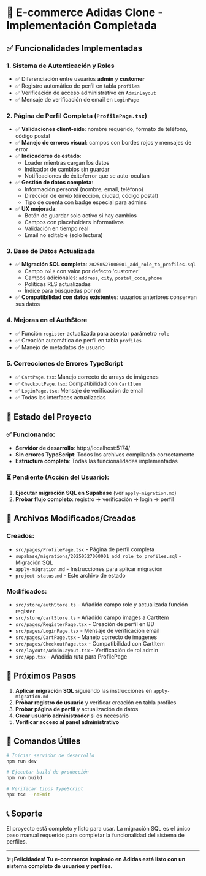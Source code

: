 # 🎉 E-commerce Adidas Clone - Implementación Completada

## ✅ Funcionalidades Implementadas

### 1. **Sistema de Autenticación y Roles**
- ✅ Diferenciación entre usuarios **admin** y **customer**
- ✅ Registro automático de perfil en tabla `profiles`
- ✅ Verificación de acceso administrativo en `AdminLayout`
- ✅ Mensaje de verificación de email en `LoginPage`

### 2. **Página de Perfil Completa (`ProfilePage.tsx`)**
- ✅ **Validaciones client-side**: nombre requerido, formato de teléfono, código postal
- ✅ **Manejo de errores visual**: campos con bordes rojos y mensajes de error
- ✅ **Indicadores de estado**: 
  - Loader mientras cargan los datos
  - Indicador de cambios sin guardar
  - Notificaciones de éxito/error que se auto-ocultan
- ✅ **Gestión de datos completa**:
  - Información personal (nombre, email, teléfono)
  - Dirección de envío (dirección, ciudad, código postal)
  - Tipo de cuenta con badge especial para admins
- ✅ **UX mejorada**:
  - Botón de guardar solo activo si hay cambios
  - Campos con placeholders informativos
  - Validación en tiempo real
  - Email no editable (solo lectura)

### 3. **Base de Datos Actualizada**
- ✅ **Migración SQL completa**: `20250527000001_add_role_to_profiles.sql`
  - Campo `role` con valor por defecto 'customer'
  - Campos adicionales: `address`, `city`, `postal_code`, `phone`
  - Políticas RLS actualizadas
  - Índice para búsquedas por rol
- ✅ **Compatibilidad con datos existentes**: usuarios anteriores conservan sus datos

### 4. **Mejoras en el AuthStore**
- ✅ Función `register` actualizada para aceptar parámetro `role`
- ✅ Creación automática de perfil en tabla `profiles`
- ✅ Manejo de metadatos de usuario

### 5. **Correcciones de Errores TypeScript**
- ✅ `CartPage.tsx`: Manejo correcto de arrays de imágenes
- ✅ `CheckoutPage.tsx`: Compatibilidad con `CartItem`
- ✅ `LoginPage.tsx`: Mensaje de verificación de email
- ✅ Todas las interfaces actualizadas

## 🚀 Estado del Proyecto

### ✅ **Funcionando:**
- **Servidor de desarrollo**: http://localhost:5174/
- **Sin errores TypeScript**: Todos los archivos compilando correctamente
- **Estructura completa**: Todas las funcionalidades implementadas

### ⏳ **Pendiente (Acción del Usuario):**
1. **Ejecutar migración SQL en Supabase** (ver `apply-migration.md`)
2. **Probar flujo completo**: registro → verificación → login → perfil

## 📁 Archivos Modificados/Creados

### **Creados:**
- `src/pages/ProfilePage.tsx` - Página de perfil completa
- `supabase/migrations/20250527000001_add_role_to_profiles.sql` - Migración SQL
- `apply-migration.md` - Instrucciones para aplicar migración
- `project-status.md` - Este archivo de estado

### **Modificados:**
- `src/store/authStore.ts` - Añadido campo role y actualizada función register
- `src/store/cartStore.ts` - Añadido campo images a CartItem
- `src/pages/RegisterPage.tsx` - Creación de perfil en BD
- `src/pages/LoginPage.tsx` - Mensaje de verificación email
- `src/pages/CartPage.tsx` - Manejo correcto de imágenes
- `src/pages/CheckoutPage.tsx` - Compatibilidad con CartItem
- `src/layouts/AdminLayout.tsx` - Verificación de rol admin
- `src/App.tsx` - Añadida ruta para ProfilePage

## 🎯 Próximos Pasos

1. **Aplicar migración SQL** siguiendo las instrucciones en `apply-migration.md`
2. **Probar registro de usuario** y verificar creación en tabla profiles
3. **Probar página de perfil** y actualización de datos
4. **Crear usuario administrador** si es necesario
5. **Verificar acceso al panel administrativo**

## 🔧 Comandos Útiles

```bash
# Iniciar servidor de desarrollo
npm run dev

# Ejecutar build de producción
npm run build

# Verificar tipos TypeScript
npx tsc --noEmit
```

## 📞 Soporte

El proyecto está completo y listo para usar. La migración SQL es el único paso manual requerido para completar la funcionalidad del sistema de perfiles.

---

**✨ ¡Felicidades! Tu e-commerce inspirado en Adidas está listo con un sistema completo de usuarios y perfiles.**
